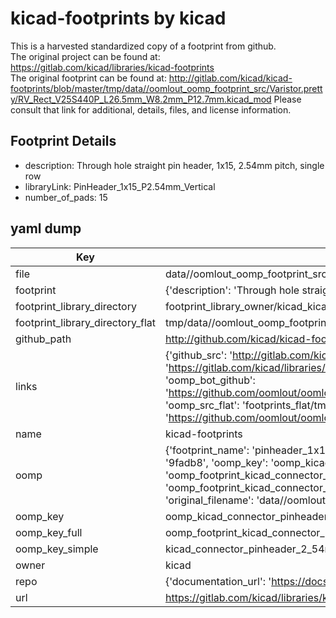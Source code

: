 # kicad-footprints by kicad  
This is a harvested standardized copy of a footprint from github.  
The original project can be found at:  
https://gitlab.com/kicad/libraries/kicad-footprints  
The original footprint can be found at:
http://gitlab.com/kicad/kicad-footprints/blob/master/tmp/data//oomlout_oomp_footprint_src/Varistor.pretty/RV_Rect_V25S440P_L26.5mm_W8.2mm_P12.7mm.kicad_mod
Please consult that link for additional, details, files, and license information.  
## Footprint Details
* description: Through hole straight pin header, 1x15, 2.54mm pitch, single row  
* libraryLink: PinHeader_1x15_P2.54mm_Vertical  
* number_of_pads: 15  
## yaml dump  
| Key | Value |  
| --- | --- |  
| file | data//oomlout_oomp_footprint_src/kicad-footprints/Connector_PinHeader_2.54mm.pretty/PinHeader_1x15_P2.54mm_Vertical.kicad_mod |  
| footprint | {'description': 'Through hole straight pin header, 1x15, 2.54mm pitch, single row', 'libraryLink': 'PinHeader_1x15_P2.54mm_Vertical', 'number_of_pads': 15} |  
| footprint_library_directory | footprint_library_owner/kicad_kicad-footprints/ |  
| footprint_library_directory_flat | tmp/data//oomlout_oomp_footprint_src/footprints_flat/kicad_connector_pinheader_2_54mm_pinheader_1x15_p2_54mm_vertical/working |  
| github_path | http://github.com/kicad/kicad-footprints/blob/master/tmp/data//oomlout_oomp_footprint_src/Connector_PinHeader_2.54mm.pretty/PinHeader_1x15_P2.54mm_Vertical.kicad_mod |  
| links | {'github_src': 'http://gitlab.com/kicad/kicad-footprints/blob/master/tmp/data//oomlout_oomp_footprint_src/Varistor.pretty/RV_Rect_V25S440P_L26.5mm_W8.2mm_P12.7mm.kicad_mod', 'github_src_repo': 'https://gitlab.com/kicad/libraries/kicad-footprints', 'oomp_bot': 'tmp/data//oomlout_oomp_footprint_src/footprints/kicad_connector_pinheader_2_54mm_pinheader_1x15_p2_54mm_vertical/working', 'oomp_bot_github': 'https://github.com/oomlout/oomlout_oomp_footprint_bot/tree/main/tmp/data//oomlout_oomp_footprint_src/footprints/kicad_connector_pinheader_2_54mm_pinheader_1x15_p2_54mm_vertical/working', 'oomp_src_flat': 'footprints_flat/tmp/data//oomlout_oomp_footprint_src/footprints_flat/kicad_connector_pinheader_2_54mm_pinheader_1x15_p2_54mm_vertical/working', 'oomp_src_flat_github': 'https://github.com/oomlout/oomlout_oomp_footprint_src/tree/main/tmp/data//oomlout_oomp_footprint_src/footprints_flat/kicad_connector_pinheader_2_54mm_pinheader_1x15_p2_54mm_vertical/working'} |  
| name | kicad-footprints |  
| oomp | {'footprint_name': 'pinheader_1x15_p2_54mm_vertical', 'library_name': 'connector_pinheader_2_54mm', 'md5': '9fadb8443faaf8b25a4ed346648aede5', 'md5_10': '9fadb8443f', 'md5_5': '9fadb', 'md5_6': '9fadb8', 'oomp_key': 'oomp_kicad_connector_pinheader_2_54mm_pinheader_1x15_p2_54mm_vertical', 'oomp_key_extra': 'oomp_footprint_kicad_connector_pinheader_2_54mm_pinheader_1x15_p2_54mm_vertical', 'oomp_key_full': 'oomp_footprint_kicad_connector_pinheader_2_54mm_pinheader_1x15_p2_54mm_vertical_9fadb8', 'oomp_key_simple': 'kicad_connector_pinheader_2_54mm_pinheader_1x15_p2_54mm_vertical', 'original_filename': 'data//oomlout_oomp_footprint_src/kicad-footprints/Connector_PinHeader_2.54mm.pretty/PinHeader_1x15_P2.54mm_Vertical.kicad_mod', 'owner_name': 'kicad'} |  
| oomp_key | oomp_kicad_connector_pinheader_2_54mm_pinheader_1x15_p2_54mm_vertical |  
| oomp_key_full | oomp_footprint_kicad_connector_pinheader_2_54mm_pinheader_1x15_p2_54mm_vertical |  
| oomp_key_simple | kicad_connector_pinheader_2_54mm_pinheader_1x15_p2_54mm_vertical |  
| owner | kicad |  
| repo | {'documentation_url': 'https://docs.github.com/rest/repos/repos#get-a-repository', 'message': 'Not Found'} |  
| url | https://gitlab.com/kicad/libraries/kicad-footprints |  

